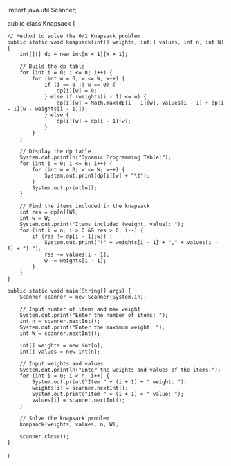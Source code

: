 import java.util.Scanner;

public class Knapsack {
    
    // Method to solve the 0/1 Knapsack problem
    public static void knapsack(int[] weights, int[] values, int n, int W) {
        int[][] dp = new int[n + 1][W + 1];
        
        // Build the dp table
        for (int i = 0; i <= n; i++) {
            for (int w = 0; w <= W; w++) {
                if (i == 0 || w == 0) {
                    dp[i][w] = 0;
                } else if (weights[i - 1] <= w) {
                    dp[i][w] = Math.max(dp[i - 1][w], values[i - 1] + dp[i - 1][w - weights[i - 1]]);
                } else {
                    dp[i][w] = dp[i - 1][w];
                }
            }
        }
        
        // Display the dp table
        System.out.println("Dynamic Programming Table:");
        for (int i = 0; i <= n; i++) {
            for (int w = 0; w <= W; w++) {
                System.out.print(dp[i][w] + "\t");
            }
            System.out.println();
        }
        
        // Find the items included in the knapsack
        int res = dp[n][W];
        int w = W;
        System.out.print("Items included (weight, value): ");
        for (int i = n; i > 0 && res > 0; i--) {
            if (res != dp[i - 1][w]) {
                System.out.print("(" + weights[i - 1] + "," + values[i - 1] + ") ");
                res -= values[i - 1];
                w -= weights[i - 1];
            }
        }
    }

    public static void main(String[] args) {
        Scanner scanner = new Scanner(System.in);

        // Input number of items and max weight
        System.out.print("Enter the number of items: ");
        int n = scanner.nextInt();
        System.out.print("Enter the maximum weight: ");
        int W = scanner.nextInt();

        int[] weights = new int[n];
        int[] values = new int[n];

        // Input weights and values
        System.out.println("Enter the weights and values of the items:");
        for (int i = 0; i < n; i++) {
            System.out.print("Item " + (i + 1) + " weight: ");
            weights[i] = scanner.nextInt();
            System.out.print("Item " + (i + 1) + " value: ");
            values[i] = scanner.nextInt();
        }

        // Solve the knapsack problem
        knapsack(weights, values, n, W);

        scanner.close();
    }
}

